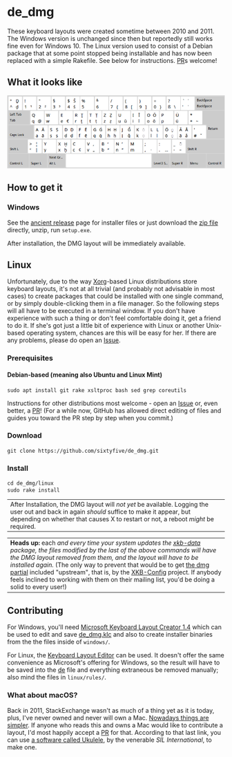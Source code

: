 # de_dmg

These keyboard layouts were created sometime between 2010 and 2011. The Windows version is unchanged since then but reportedly still works fine even for Windows 10. The Linux version used to consist of a Debian package that at some point stopped being installable and has now been replaced with a simple Rakefile. See below for instructions. [PR](https://github.com/sixtyfive/de_dmg/compare)s welcome!

## What it looks like

![image](docs/de_dmg.png)

## How to get it

### Windows

See the [ancient release](https://github.com/sixtyfive/de_dmg/releases/tag/ancient) page for installer files or just download the [zip file](https://github.com/sixtyfive/de_dmg/releases/download/ancient/de_dmg-WindowsXP7810-3264.zip) directly, unzip, run `setup.exe`.

After installation, the DMG layout will be immediately available.

## Linux 

Unfortunately, due to the way [Xorg](https://www.x.org/wiki/)-based Linux distributions store keyboard layouts, it's not at all trivial (and probably not advisable in most cases) to create packages that could be installed with one single command, or by simply double-clicking them in a file manager. So the following steps will all have to be executed in a terminal window. If you don't have experience with such a thing or don't feel comfortable doing it, get a friend to do it. If she's got just a little bit of experience with Linux or another Unix-based operating system, chances are this will be easy for her. If there are any problems, please do open an [Issue](https://github.com/sixtyfive/de_dmg/issues/new).

### Prerequisites

#### Debian-based (meaning also Ubuntu and Linux Mint)

```
sudo apt install git rake xsltproc bash sed grep coreutils
```

Instructions for other distributions most welcome - open an [Issue](https://github.com/sixtyfive/de_dmg/issues/new) or, even better, a [PR](https://github.com/sixtyfive/de_dmg/compare)! (For a while now, GitHub has allowed direct editing of files and guides you toward the PR step by step when you commit.)

### Download

```
git clone https://github.com/sixtyfive/de_dmg.git
```

### Install

```
cd de_dmg/linux
sudo rake install
```

<table><tr><td>After Installation, the DMG layout will <em>not yet</em> be available. Logging the user out and back in again <em>should</em> suffice to make it appear, but depending on whether that causes X to restart or not, a reboot <em>might</em> be required.</td></tr></table>

<table><tr><td><strong>Heads up:</strong> each <em>and every time your system updates the <a href="https://packages.debian.org/search?keywords=xkb-data">xkb-data</a> package, the files modified by the last of the above commands will have the DMG layout removed from them, and the layout will have to be installed again.</em> (The only way to prevent that would be to get <a href="https://github.com/sixtyfive/de_dmg/blob/master/linux/symbols/de">the dmg partial</a> included "upstream", that is, by the <a href="https://www.freedesktop.org/wiki/Software/XKeyboardConfig/Development/">XKB-Config</a> project. If anybody feels inclined to working with them on their mailing list, you'd be doing a solid to every user!)</td></tr></table>

## Contributing

For Windows, you'll need [Microsoft Keyboard Layout Creator 1.4](https://www.microsoft.com/en-us/download/details.aspx?id=22339) which can be used to edit and save [de_dmg.klc](de_dmg.klc) and also to create installer binaries from the the files inside of `windows/`.

For Linux, the [Keyboard Layout Editor](https://code.google.com/archive/p/keyboardlayouteditor/) can be used. It doesn't offer the same convenience as Microsoft's offering for Windows, so the result will have to be saved into the [de](linux/symbols/de) file and everything extraneous be removed manually; also mind the files in `linux/rules/`.

### What about macOS?

Back in 2011, StackExchange wasn't as much of a thing yet as it is today, plus, I've never owned and never will own a Mac. [Nowadays things are simpler](https://superuser.com/questions/665494/how-to-make-a-custom-keyboard-layout-in-os-x). If anyone who reads this and owns a Mac would like to contribute a layout, I'd most happily accept a [PR]((https://github.com/sixtyfive/de_dmg/compare)) for that. According to that last link, you can use [a software called Ukulele](http://scripts.sil.org/cms/scripts/page.php?site_id=nrsi&id=ukelele), by the venerable _SIL International_, to make one.
